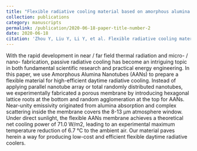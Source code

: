 ```yaml
---
title: "Flexible radiative cooling material based on amorphous alumina nanotubes"
collection: publications
category: manuscripts
permalink: /publication/2020-06-18-paper-title-number-2
date: 2020-06-18
citation: 'Zhou Y, Liu Y, Li Y, et al. Flexible radiative cooling material based on amorphous alumina nanotubes[J]. Optical Materials Express, 2020, 10(7): 1641-1648.'
---
```


With the rapid development in near / far field thermal radiation and micro- / nano- fabrication, passive radiative cooling has become an intriguing topic in both fundamental scientific research and practical energy engineering. In this paper, we use Amorphous Alumina Nanotubes (AANs) to prepare a flexible material for high-efficient daytime radiative cooling. Instead of applying parallel nanotube array or total randomly distributed nanotubes, we experimentally fabricated a porous membrane by introducing hexagonal lattice roots at the bottom and random agglomeration at the top for AANs. Near-unity emissivity originated from alumina absorption and complex scattering inside the membrane covers the 8-13 µm atmosphere window. Under direct sunlight, the flexible AANs membrane achieves a theoretical net cooling power of 71.0 W/m2, leading to an experimental maximum temperature reduction of 6.7 °C to the ambient air. Our material paves herein a way for producing low-cost and efficient flexible daytime radiative coolers.